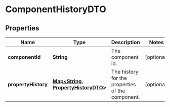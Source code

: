 # ComponentHistoryDTO

## Properties
Name | Type | Description | Notes
------------ | ------------- | ------------- | -------------
**componentId** | **String** | The component id. |  [optional]
**propertyHistory** | [**Map&lt;String, PropertyHistoryDTO&gt;**](PropertyHistoryDTO.md) | The history for the properties of the component. |  [optional]
